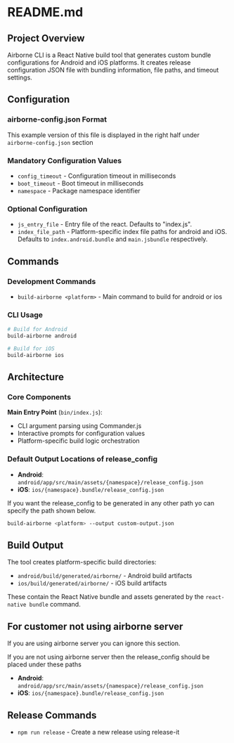 # README.md

## Project Overview

Airborne CLI is a React Native build tool that generates custom bundle configurations for Android and iOS platforms. It creates release configuration JSON file with bundling information, file paths, and timeout settings.

## Configuration

### airborne-config.json Format
This example version of this file is displayed in the right half under `airborne-config.json` section

### Mandatory Configuration Values
- `config_timeout` - Configuration timeout in milliseconds
- `boot_timeout` - Boot timeout in milliseconds  
- `namespace` - Package namespace identifier

### Optional Configuration
- `js_entry_file` - Entry file of the react. Defaults to "index.js".
- `index_file_path` - Platform-specific index file paths for android and iOS. Defaults to `index.android.bundle` and `main.jsbundle` respectively.

## Commands

### Development Commands
- `build-airborne <platform>` - Main command to build for android or ios

### CLI Usage
```bash
# Build for Android
build-airborne android

# Build for iOS  
build-airborne ios
```

## Architecture

### Core Components

**Main Entry Point** (`bin/index.js`):
- CLI argument parsing using Commander.js
- Interactive prompts for configuration values
- Platform-specific build logic orchestration

### Default Output Locations of release_config
- **Android**: `android/app/src/main/assets/{namespace}/release_config.json`
- **iOS**: `ios/{namespace}.bundle/release_config.json`

If you want the release_config to be generated in any other path yo can specify the path shown below.
```bash
build-airborne <platform> --output custom-output.json
```

## Build Output

The tool creates platform-specific build directories:
- `android/build/generated/airborne/` - Android build artifacts
- `ios/build/generated/airborne/` - iOS build artifacts

These contain the React Native bundle and assets generated by the `react-native bundle` command.

## For customer not using airborne server
If you are using airborne server you can ignore this section.

If you are not using airborne server then the release_config should be placed under these paths
- **Android**: `android/app/src/main/assets/{namespace}/release_config.json`
- **iOS**: `ios/{namespace}.bundle/release_config.json`


## Release Commands
- `npm run release` - Create a new release using release-it